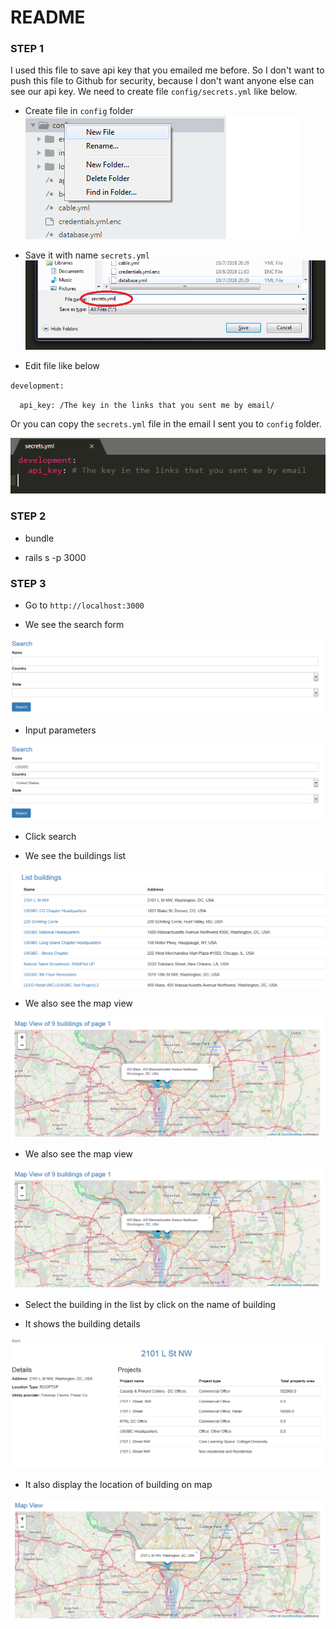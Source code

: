 # README

### STEP 1

I used this file to save api key that you emailed me before.
So I don't want to push this file to Github for security, because I don't want anyone else can see our api key.
We need to create file `config/secrets.yml` like below.

* Create file in `config` folder
![alt tag](https://github.com/thonguyen1302/buildings_search/blob/documents/docs/new_file.png "new_file.png")

* Save it with name `secrets.yml`
![alt tag](https://github.com/thonguyen1302/buildings_search/blob/documents/docs/save_file.png "save_file.png")

* Edit file like below

`development:`

`  api_key: /The key in the links that you sent me by email/`

Or you can copy the `secrets.yml` file in the email I sent you to `config` folder.

![alt tag](https://github.com/thonguyen1302/buildings_search/blob/documents/docs/secrets_file.png "secrets_file.png")


### STEP 2

* bundle

* rails s -p 3000

### STEP 3

* Go to `http://localhost:3000` 

* We see the search form

![alt tag](https://github.com/thonguyen1302/buildings_search/blob/documents/docs/search_form.png "search_form.png")

* Input parameters

![alt tag](https://github.com/thonguyen1302/buildings_search/blob/documents/docs/input_form.png "input_form.png")

* Click search

* We see the buildings list

![alt tag](https://github.com/thonguyen1302/buildings_search/blob/documents/docs/search_result.png "search_result.png")

* We also see the map view

![alt tag](https://github.com/thonguyen1302/buildings_search/blob/documents/docs/map_view_result.png "map_view_result.png")

* We also see the map view

![alt tag](https://github.com/thonguyen1302/buildings_search/blob/documents/docs/map_view_result.png "map_view_result.png")

* Select the building in the list by click on the name of building

* It shows the building details

![alt tag](https://github.com/thonguyen1302/buildings_search/blob/documents/docs/details.png "details.png")

* It also display the location of building on map

![alt tag](https://github.com/thonguyen1302/buildings_search/blob/documents/docs/map_details.png "map_details.png")





